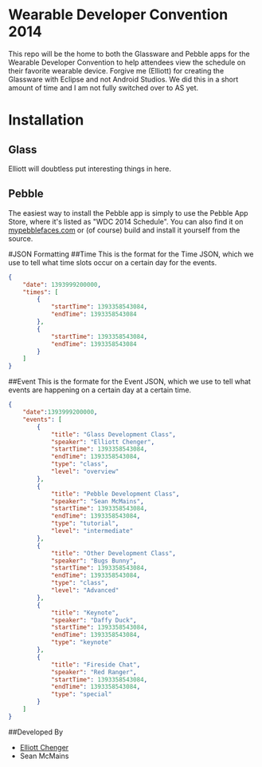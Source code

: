 Wearable Developer Convention 2014
==================================

This repo will be the home to both the Glassware and Pebble apps for the Wearable Developer Convention to help attendees view the schedule on their favorite wearable device. Forgive me (Elliott) for creating the Glassware with Eclipse and not Android Studios. We did this in a short amount of time and I am not fully switched over to AS yet. 

# Installation

## Glass

Elliott will doubtless put interesting things in here.

## Pebble

The easiest way to install the Pebble app is simply to use the Pebble App Store, where it's listed as "WDC 2014 Schedule". You can also find it on [mypebblefaces.com](http://www.mypebblefaces.com/apps/2509/10559/) or (of course) build and install it yourself from the source.

#JSON Formatting
##Time
This is the format for the Time JSON, which we use to tell what time slots occur on a certain day for the events.
```json
{
    "date": 1393999200000,
    "times": [
        {
            "startTime": 1393358543084,
            "endTime": 1393358543084
        },
        {
            "startTime": 1393358543084,
            "endTime": 1393358543084
        }
    ]
}
```
##Event 
This is the formate for the Event JSON, which we use to tell what events are happening on a certain day at a certain time.
```json
{
    "date":1393999200000,
    "events": [
        {
            "title": "Glass Development Class",
            "speaker": "Elliott Chenger",
            "startTime": 1393358543084,
            "endTime": 1393358543084,
            "type": "class",
            "level": "overview"
        },
        {
            "title": "Pebble Development Class",
            "speaker": "Sean McMains",
            "startTime": 1393358543084,
            "endTime": 1393358543084,
            "type": "tutorial",
            "level": "intermediate"
        },
        {
            "title": "Other Development Class",
            "speaker": "Bugs Bunny",
            "startTime": 1393358543084,
            "endTime": 1393358543084,
            "type": "class",
            "level": "Advanced"
        },
        {
            "title": "Keynote",
            "speaker": "Daffy Duck",
            "startTime": 1393358543084,
            "endTime": 1393358543084,
            "type": "keynote"
        },
        {
            "title": "Fireside Chat",
            "speaker": "Red Ranger",
            "startTime": 1393358543084,
            "endTime": 1393358543084,
            "type": "special"
        }
    ]
}
```

##Developed By
- [Elliott Chenger](https://twitter.com/Echenger)
- Sean McMains
